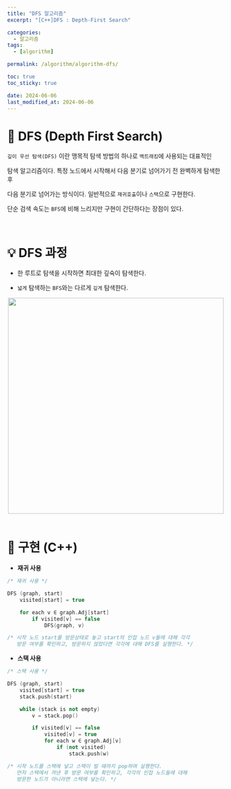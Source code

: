 ```yaml
---
title: "DFS 알고리즘"
excerpt: "[C++]DFS : Depth-First Search"

categories:
  - 알고리즘
tags:
  - [algorithm]

permalink: /algorithm/algorithm-dfs/

toc: true
toc_sticky: true

date: 2024-06-06
last_modified_at: 2024-06-06
---
```


# 👑 DFS (Depth First Search)

`깊이 우선 탐색(DFS)` 이란 맹목적 탐색 방법의 하나로 `백트래킹`에 사용되는 대표적인 <br>

탐색 알고리즘이다. 특정 노드에서 시작해서 다음 분기로 넘어가기 전 완벽하게 탐색한 후 <br>

다음 분기로 넘어가는 방식이다. 일반적으로 `재귀호출`이나 `스택`으로 구현한다. <br>

단순 검색 속도는 `BFS`에 비해 느리지만 구현이 간단하다는 장점이 있다.

<br>

# 💡 DFS 과정

- 한 루트로 탐색을 시작하면 최대한 깊숙이 탐색한다.

- `넓게` 탐색하는 `BFS`와는 다르게 `깊게` 탐색한다.

<center><img src="https://github.com/jinwoojwa/jinwoo.github.io/assets/112393728/90383424-da5e-45bc-aba9-6f5567ee6511" width="500"></center>

<br>

# 🧩 구현 (C++)

- **재귀 사용**

```c++
/* 재귀 사용 */

DFS (graph, start)
    visited[start] = true

    for each v ∈ graph.Adj[start]
        if visited[v] == false
            DFS(graph, v) 

/* 시작 노드 start를 방문상태로 놓고 start의 인접 노드 v들에 대해 각각
   방문 여부를 확인하고, 방문하지 않았다면 각각에 대해 DFS를 실행한다. */
```

- **스택 사용**

```c++
/* 스택 사용 */

DFS (graph, start)
    visited[start] = true
    stack.push(start)

    while (stack is not empty)
        v = stack.pop()

        if visited[v] == false
            visited[v] = true
            for each w ∈ graph.Adj[v]
                if (not visited)
                    stack.push(w)

/* 시작 노드를 스택에 넣고 스택이 빌 때까지 pop하며 실행한다.
   먼저 스택에서 꺼낸 후 방문 여부를 확인하고, 각각의 인접 노드들에 대해
   방문한 노드가 아니라면 스택에 넣는다. */
```






